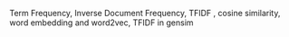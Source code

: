 Term Frequency, Inverse Document Frequency, TFIDF , cosine similarity, word embedding and word2vec, TFIDF in gensim
